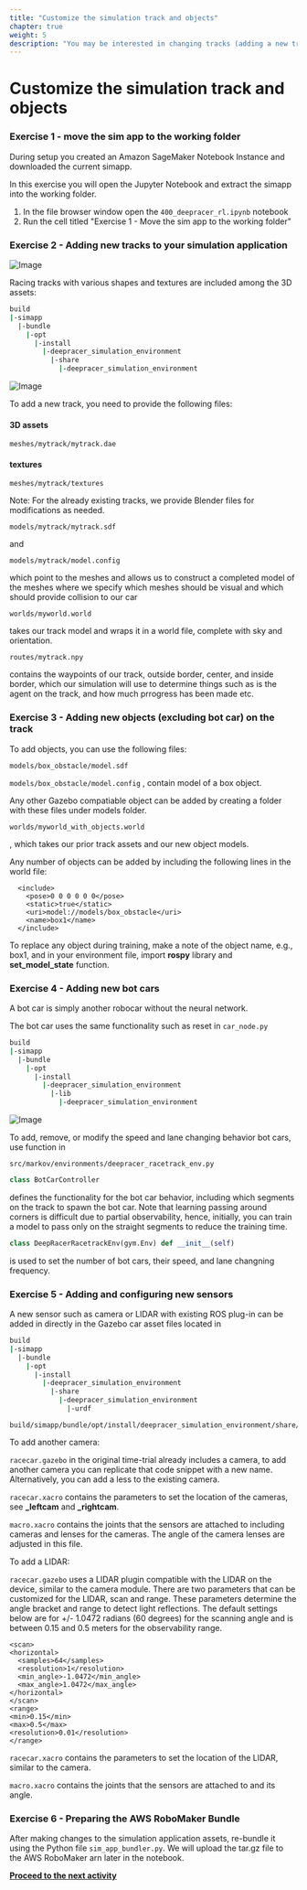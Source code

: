 ```yaml
---
title: "Customize the simulation track and objects"
chapter: true
weight: 5
description: "You may be interested in changing tracks (adding a new track, or editing an existing one), adding objects to your track, or adding bot cars to train against."
---
```

# Customize the simulation track and objects

### Exercise 1 - move the sim app to the working folder

During setup you created an Amazon SageMaker Notebook Instance and downloaded the current simapp.

In this exercise you will open the Jupyter Notebook and extract the simapp into the working folder.

1. In the file browser window open the `400_deepracer_rl.ipynb` notebook
2. Run the cell titled "Exercise 1 - Move the sim app to the working folder"

### Exercise 2 - Adding new tracks to your simulation application

![Image](/images/400workshop/Changetracks.png)

Racing tracks with various shapes and textures are included among the 3D assets: 

```bash
build
|-simapp
  |-bundle
    |-opt
      |-install
        |-deepracer_simulation_environment
          |-share
            |-deepracer_simulation_environment
```

![Image](/images/400workshop/jupyterlabstartfilesystem.png)

To add a new track, you need to provide the following files:

#### 3D assets
`
meshes/mytrack/mytrack.dae
`
#### textures
`
meshes/mytrack/textures
`

Note: For the already existing tracks, we provide Blender files for modifications as needed.

`
models/mytrack/mytrack.sdf
`

and 

`
models/mytrack/model.config
`

which point to the meshes and allows us to construct a completed model of the meshes where we specify which meshes should be visual and which should provide collision to our car

`
worlds/myworld.world
`

takes our track model and wraps it in a world file, complete with sky and orientation.

`
routes/mytrack.npy
`

contains the waypoints of our track, outside border, center, and inside border, which our simulation will use to determine things such as is the agent on the track, and how much prrogress has been made etc.

### Exercise 3 - Adding new objects (excluding bot car) on the track

To add objects, you can use the following files:

`
models/box_obstacle/model.sdf 
`

`
models/box_obstacle/model.config
`
, contain model of a box object. 

Any other Gazebo compatiable object can be added by creating a folder with these files under models folder.

`
worlds/myworld_with_objects.world
`

, which takes our prior track assets and our new object models. 


Any number of objects can be added by including the following lines in the world file:
```
  <include>
    <pose>0 0 0 0 0 0</pose>
    <static>true</static>
    <uri>model://models/box_obstacle</uri>
    <name>box1</name>
  </include>
```
To replace any object during training, make a note of the object name, e.g., box1, and in your environment file, import **rospy** library and **set_model_state** function.

### Exercise 4 - Adding new bot cars

A bot car is simply another robocar without the neural network.

The bot car uses the same functionality such as reset in `car_node.py`

```bash
build
|-simapp
  |-bundle
    |-opt
      |-install
        |-deepracer_simulation_environment
          |-lib
            |-deepracer_simulation_environment
```
![Image](/images/400workshop/car_node.png)

To add, remove, or modify the speed and lane changing behavior bot cars, use function in 

`src/markov/environments/deepracer_racetrack_env.py`


```python
class BotCarController 
```
defines the functionality for the bot car behavior, including which segments on the track to spawn the bot car. Note that learning passing around corners is difficult due to partial observability, hence, initially, you can train a model to pass only on the straight segments to reduce the training time.
```python
class DeepRacerRacetrackEnv(gym.Env) def __init__(self)
``` 
is used to set the number of bot cars, their speed, and lane changning frequency.

### Exercise 5 - Adding and configuring new sensors

A new sensor such as camera or LIDAR with existing ROS plug-in can be added in directly in the Gazebo car asset files located in 

```bash
build
|-simapp
  |-bundle
    |-opt
      |-install
        |-deepracer_simulation_environment
          |-share
            |-deepracer_simulation_environment
              |-urdf
```
```
build/simapp/bundle/opt/install/deepracer_simulation_environment/share/deepracer_simulation_environment/urdf/
```

To add another camera:

`racecar.gazebo` in the original time-trial already includes a camera, to add another camera you can replicate that code snippet with a new name. Alternatively, you can add a less to the existing camera.

`racecar.xacro` contains the parameters to set the location of the cameras, see **_leftcam** and **_rightcam**.

`macro.xacro` contains the joints that the sensors are attached to including cameras and lenses for the cameras. The angle of the camera lenses are adjusted in this file.

To add a LIDAR:

`racecar.gazebo` uses a LIDAR plugin compatible with the LIDAR on the device, similar to the camera module. There are two parameters that can be customized for the LIDAR, scan and range. These parameters determine the angle bracket and range to detect light reflections. 
The default settings below are for +/- 1.0472 radians (60 degrees) for the scanning angle and is between 0.15 and 0.5 meters for the observability range.
````
<scan>
<horizontal>
  <samples>64</samples>
  <resolution>1</resolution>
  <min_angle>-1.0472</min_angle>
  <max_angle>1.0472</max_angle>
</horizontal>
</scan>
<range>
<min>0.15</min>
<max>0.5</max>
<resolution>0.01</resolution>
</range>
````
`racecar.xacro` contains the parameters to set the location of the LIDAR, similar to the camera.

`macro.xacro` contains the joints that the sensors are attached to and its angle.

### Exercise 6 - Preparing the AWS RoboMaker Bundle

After making changes to the simulation application assets, re-bundle it using the Python file `sim_app_bundler.py`. We will upload the tar.gz file to the AWS RoboMaker arn later in the notebook.

**[Proceed to the next activity](../cyclopstostereo/)**
